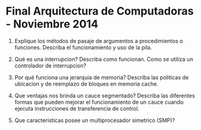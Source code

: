 Final Arquitectura de Computadoras - Noviembre 2014
===================================================

1. Explique los métodos de pasaje de argumentos a procedimientos o funciones.
   Describa el funcionamiento y uso de la pila.

2. Qué es una interrupcion? Describa como funcionan. Como se utiliza un
   controlador de interrupcion?

3. Por qué funciona una jerarquia de memoria? Describa las politicas de
   ubicacion y de reemplazo de bloques en memoria cache.

4. Que ventajas nos brinda un cauce segmentado? Describa las diferentes formas
   que pueden mejorar el funcionamiento de un cauce cuando ejecuta
   instrucciones de transferencia de control.

5. Que caracteristicas posee un multiprocesador simetrico (SMP)?